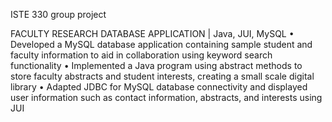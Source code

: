 ISTE 330 group project

FACULTY RESEARCH DATABASE APPLICATION | Java, JUI, MySQL
	• Developed a MySQL database application containing sample student and faculty information to aid in collaboration using keyword search functionality
	• Implemented a Java program using abstract methods to store faculty abstracts and student interests, creating a small scale digital library
	• Adapted JDBC for MySQL database connectivity and displayed user information such as contact information, abstracts, and interests using JUI
